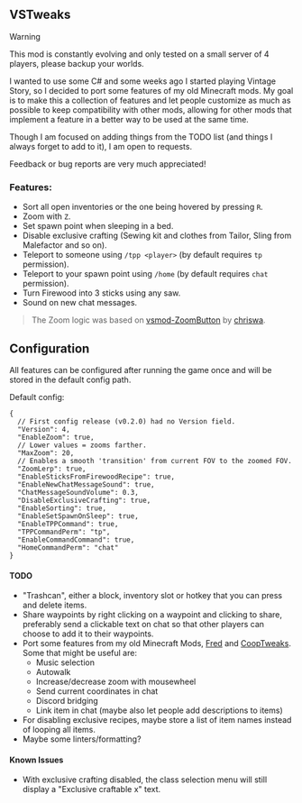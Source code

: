 ## VSTweaks

> [!WARNING]
> This mod is constantly evolving and only tested on a small server of 4 players, please backup your worlds.

I wanted to use some C# and some weeks ago I started playing Vintage Story, so I decided to port some features of my old Minecraft mods. My goal is to make this a collection of features and let people customize as much as possible to keep compatibility with other mods, allowing for other mods that implement a feature in a better way to be used at the same time.

Though I am focused on adding things from the TODO list (and things I always forget to add to it), I am open to requests.

Feedback or bug reports are very much appreciated!

### Features:
- Sort all open inventories or the one being hovered by pressing `R`.
- Zoom with `Z`.
- Set spawn point when sleeping in a bed.
- Disable exclusive crafting (Sewing kit and clothes from Tailor, Sling from Malefactor and so on).
- Teleport to someone using `/tpp <player>` (by default requires `tp` permission).
- Teleport to your spawn point using `/home` (by default requires `chat` permission).
- Turn Firewood into 3 sticks using any saw.
- Sound on new chat messages.

> The Zoom logic was based on [vsmod-ZoomButton](https://github.com/chriswa/vsmod-ZoomButton) by [chriswa](https://github.com/chriswa).

## Configuration

All features can be configured after running the game once and will be stored in the default config path.

Default config:

```jsonc
{
  // First config release (v0.2.0) had no Version field.
  "Version": 4,
  "EnableZoom": true,
  // Lower values = zooms farther.
  "MaxZoom": 20,
  // Enables a smooth 'transition' from current FOV to the zoomed FOV.
  "ZoomLerp": true,
  "EnableSticksFromFirewoodRecipe": true,
  "EnableNewChatMessageSound": true,
  "ChatMessageSoundVolume": 0.3,
  "DisableExclusiveCrafting": true,
  "EnableSorting": true,
  "EnableSetSpawnOnSleep": true,
  "EnableTPPCommand": true,
  "TPPCommandPerm": "tp",
  "EnableCommandCommand": true,
  "HomeCommandPerm": "chat"
}
```

#### TODO
- "Trashcan", either a block, inventory slot or hotkey that you can press and delete items.
- Share waypoints by right clicking on a waypoint and clicking to share, preferably send a clickable text on chat so that other players can choose to add it to their waypoints.
- Port some features from my old Minecraft Mods, [Fred](https://github.com/Kyagara/Fred) and [CoopTweaks](https://github.com/Kyagara/CoopTweaks). Some that might be useful are:
  - Music selection
  - Autowalk
  - Increase/decrease zoom with mousewheel
  - Send current coordinates in chat
  - Discord bridging
  - Link item in chat (maybe also let people add descriptions to items)
- For disabling exclusive recipes, maybe store a list of item names instead of looping all items.
- Maybe some linters/formatting?

#### Known Issues
- With exclusive crafting disabled, the class selection menu will still display a "Exclusive craftable x" text.
